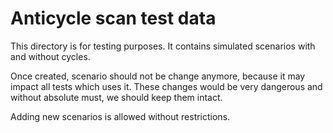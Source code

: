 # Anticycle scan test data

This directory is for testing purposes.
It contains simulated scenarios with and without cycles.

Once created, scenario should not be change anymore, because it may impact all tests which uses it.
These changes would be very dangerous and without absolute must, we should
keep them intact.

Adding new scenarios is allowed without restrictions.
